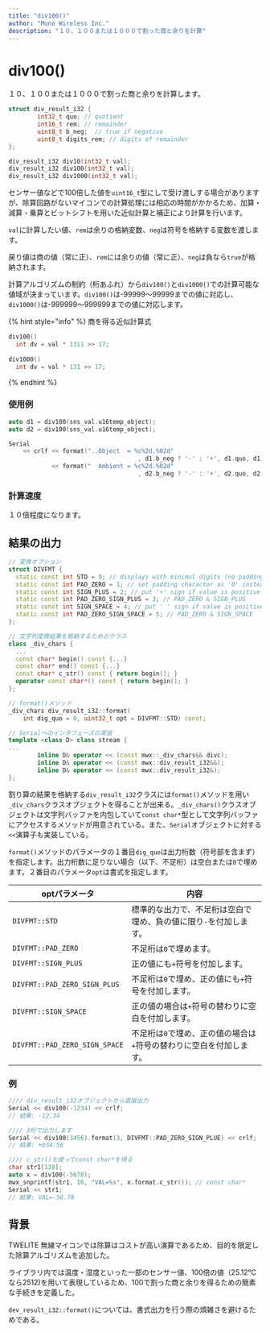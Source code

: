 ```yaml
---
title: "div100()"
author: "Mono Wireless Inc."
description: "１０、１００または１０００で割った商と余りを計算"
---
```

# div100()

１０、１００または１０００で割った商と余りを計算します。

```cpp
struct div_result_i32 {
		int32_t quo; // quotient
		int16_t rem; // remainder
		uint8_t b_neg;  // true if negative
		uint8_t digits_rem; // digits of remainder
};

div_result_i32 div10(int32_t val);
div_result_i32 div100(int32_t val);
div_result_i32 div1000(int32_t val);

```

センサー値などで100倍した値を`uint16_t`型にして受け渡しする場合がありますが、除算回路がないマイコンでの計算処理には相応の時間がかかるため、加算・減算・乗算とビットシフトを用いた近似計算と補正により計算を行います。



`val`に計算したい値、`rem`は余りの格納変数、`neg`は符号を格納する変数を渡します。

戻り値は商の値（常に正）、`rem`には余りの値（常に正）、`neg`は負なら`true`が格納されます。

計算アルゴリズムの制約（桁あふれ）から`div100()`と`div1000()`での計算可能な値域が決まっています。`div100()`は-99999～99999までの値に対応し、`div1000()`は-999999～999999までの値に対応します。

{% hint style="info" %}
商を得る近似計算式

```cpp
div100()
  int dv = val * 1311 >> 17;
  
div1000()
  int dv = val * 131 >> 17;
```
{% endhint %}



### 使用例

```cpp
auto d1 = div100(sns_val.u16temp_object);
auto d2 = div100(sns_val.u16temp_object);

Serial
	<< crlf << format("..Object  = %c%2d.%02d"
									, d1.b_neg ? '-' : '+', d1.quo, d1.rem)
	        << format("  Ambient = %c%2d.%02d"
									, d2.b_neg ? '-' : '+', d2.quo, d2.rem);
```



### 計算速度

１０倍程度になります。



## 結果の出力

```cpp
// 変換オプション
struct DIVFMT {
  static const int STD = 0; // displays with minimul digits (no padding, no positive sign)
  static const int PAD_ZERO = 1; // set padding character as '0' instead of ' '.
  static const int SIGN_PLUS = 2; // put '+' sign if value is positive or 0.
  static const int PAD_ZERO_SIGN_PLUS = 3; // PAD_ZERO & SIGN_PLUS
  static const int SIGN_SPACE = 4; // put ' ' sign if value is positive or 0.
  static const int PAD_ZERO_SIGN_SPACE = 5; // PAD_ZERO & SIGN_SPACE
};

// 文字列変換結果を格納するためのクラス
class _div_chars {
  ...
  const char* begin() const {...}
  const char* end() const {...}
  const char* c_str() const { return begin(); }
  operator const char*() const { return begin(); }
};

// format()メソッド
_div_chars div_result_i32::format(
    int dig_quo = 0, uint32_t opt = DIVFMT::STD) const;

// Serialへのインタフェースの実装
template <class D> class stream {
...
		inline D& operator << (const mwx::_div_chars&& divc);	
		inline D& operator << (const mwx::div_result_i32&&);
		inline D& operator << (const mwx::div_result_i32&);
};
```

割り算の結果を格納する`div_result_i32`クラスには`format()`メソッドを用い`_div_chars`クラスオブジェクトを得ることが出来る。`_div_chars()`クラスオブジェクトは文字列バッファを内包していて`const char*`型として文字列バッファにアクセスするメソッドが用意されている。また、`Serial`オブジェクトに対する`<<`演算子も実装している。

`format()`メソッドのパラメータの１番目`dig_quo`は出力桁数（符号部を含まず）を指定します。出力桁数に足りない場合（以下、不足桁）は空白または`0`で埋めます。２番目のパラメータ`opt`は書式を指定します。



| optパラメータ                      | 内容                                    |
| ----------------------------- | ------------------------------------- |
| `DIVFMT::STD`                 | 標準的な出力で、不足桁は空白で埋め、負の値に限り`-`を付加します。    |
| `DIVFMT::PAD_ZERO`            | 不足桁は`0`で埋めます。                         |
| `DIVFMT::SIGN_PLUS`           | 正の値にも`+`符号を付加します。                     |
| `DIVFMT::PAD_ZERO_SIGN_PLUS`  | 不足桁は`0`で埋め、正の値にも`+`符号を付加します。          |
| `DIVFMT::SIGN_SPACE`          | 正の値の場合は`+`符号の替わりに空白を付加します。            |
| `DIVFMT::PAD_ZERO_SIGN_SPACE` | 不足桁は`0`で埋め、正の値の場合は`+`符号の替わりに空白を付加します。 |



### 例

```cpp
//// div_result_i32オブジェクトから直接出力
Serial << div100(-1234) << crlf;
// 結果: -12.34 

//// 3桁で出力します
Serial << div100(3456).format(3, DIVFMT::PAD_ZERO_SIGN_PLUE) << crlf;
// 結果: +034.56 

//// c_str()を使ってconst char*を得る
char str1[128];
auto x = div100(-5678);
mwx_snprintf(str1, 16, "VAL=%s", x.format.c_str()); // const char*
Serial << str1;
// 結果: VAL=-56.78
```



## 背景

TWELITE 無線マイコンでは除算はコストが高い演算であるため、目的を限定した除算アルゴリズムを追加した。

ライブラリ内では温度・湿度といった一部のセンサー値、100倍の値（25.12℃なら2512)を用いて表現しているため、100で割った商と余りを得るための簡素な手続きを定義した。

`dev_result_i32::format()`については、書式出力を行う際の煩雑さを避けるためである。
